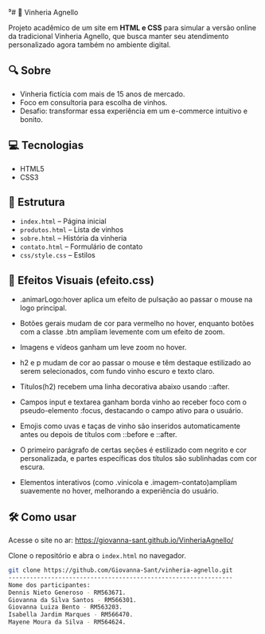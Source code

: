 ⁹# 🍷 Vinheria Agnello

Projeto acadêmico de um site em **HTML e CSS** para simular a versão online da tradicional Vinheria Agnello, que busca manter seu atendimento personalizado agora também no ambiente digital.

## 🔍 Sobre
- Vinheria fictícia com mais de 15 anos de mercado.
- Foco em consultoria para escolha de vinhos.
- Desafio: transformar essa experiência em um e-commerce intuitivo e bonito.

## 💻 Tecnologias
- HTML5
- CSS3

## 📁 Estrutura
- `index.html` – Página inicial
- `produtos.html` – Lista de vinhos
- `sobre.html` – História da vinheria
- `contato.html` – Formulário de contato
- `css/style.css` – Estilos

## 🎨 Efeitos Visuais (efeito.css)
- .animarLogo:hover aplica um efeito de pulsação ao passar o mouse na logo principal.

- Botões gerais mudam de cor para vermelho no hover, enquanto botões com a classe .btn ampliam levemente com um efeito de zoom.

- Imagens e vídeos ganham um leve zoom no hover.

- h2 e p mudam de cor ao passar o mouse e têm destaque estilizado ao serem selecionados, com fundo vinho escuro e texto claro.

- Títulos(h2) recebem uma linha decorativa abaixo usando ::after.

- Campos input e textarea ganham borda vinho ao receber foco com o pseudo-elemento :focus, destacando o campo ativo para o usuário.

- Emojis como uvas e taças de vinho são inseridos automaticamente antes ou depois de títulos com ::before e ::after.

- O primeiro parágrafo de certas seções é estilizado com negrito e cor personalizada, e partes específicas dos títulos são sublinhadas com cor escura.

- Elementos interativos (como .vinicola e .imagem-contato)ampliam suavemente no hover, melhorando a experiência do usuário.

## 🛠 Como usar
Acesse o site no ar:
https://giovanna-sant.github.io/VinheriaAgnello/

Clone o repositório e abra o `index.html` no navegador.

```bash
git clone https://github.com/Giovanna-Sant/vinheria-agnello.git
---------------------------------------------------------------
Nome dos participantes:
Dennis Nieto Generoso - RM563671.
Giovanna da Silva Santos - RM566301.
Giovanna Luiza Bento - RM563203.
Isabella Jardim Marques - RM566470.
Mayene Moura da Silva - RM564624.

